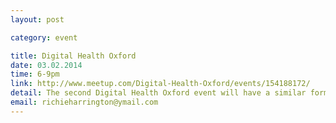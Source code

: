 ```yaml
---
layout: post

category: event

title: Digital Health Oxford
date: 03.02.2014
time: 6-9pm
link: http://www.meetup.com/Digital-Health-Oxford/events/154188172/
detail: The second Digital Health Oxford event will have a similar format to the very successful first - 3 short, informal talks, questions and drinks - Dr Chris Hinds from the Dept of Psychiatry talking about the TrueColours platform - Dave Fletcher from White October talking about their myPace app.
email: richieharrington@ymail.com
---
```

